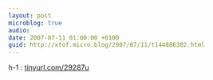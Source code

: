 ```yaml
---
layout: post
microblog: true
audio: 
date: 2007-07-11 01:00:00 +0100
guid: http://xtof.micro.blog/2007/07/11/t144886302.html
---
```

h-1 : [tinyurl.com/29287u](http://tinyurl.com/29287u)
